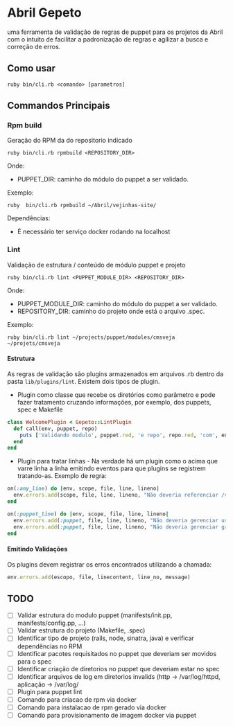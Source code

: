 # Abril Gepeto
uma ferramenta de validação de regras de puppet para os projetos da Abril com o intuito de facilitar a padronização de regras e agilizar a busca e correção de erros.


## Como usar

    ruby bin/cli.rb <comando> [parametros]

## Commandos Principais

### Rpm build
Geração do RPM da do repositorio indicado

    ruby bin/cli.rb rpmbuild <REPOSITORY_DIR>

Onde:

* PUPPET_DIR: caminho do módulo do puppet a ser validado.

Exemplo:

    ruby  bin/cli.rb rpmbuild ~/Abril/vejinhas-site/ 

Dependências:

* É necessário ter serviço docker rodando na localhost


### Lint 

Validação de estrutura / conteúdo de módulo puppet e projeto

    ruby bin/cli.rb lint <PUPPET_MODULE_DIR> <REPOSITORY_DIR>

Onde:

* PUPPET_MODULE_DIR: caminho do módulo do puppet a ser validado.
* REPOSITORY_DIR: caminho do projeto onde está o arquivo .spec.

Exemplo:

    ruby bin/cli.rb lint ~/projects/puppet/modules/cmsveja ~/projets/cmsveja


#### Estrutura

As regras de validação são plugins armazenados em arquivos .rb dentro da pasta `lib/plugins/lint`. Existem dois tipos de plugin.

* Plugin como classe que recebe os diretórios como parâmetro e pode fazer tratamento cruzando informações, por exemplo, dos puppets, spec e Makefile

```ruby
class WelcomePlugin < Gepeto::LintPlugin
  def call(env, puppet, repo)
    puts ['Validando modulo', puppet.red, 'e repo', repo.red, 'com', env.plugins.count.to_s.blue, 'plugins'].join(' ')
  end
end
```

* Plugin para tratar linhas - Na verdade há um plugin como o acima que varre linha a linha emitindo eventos para que plugins se registrem tratando-as. 
Exemplo de regra:

```ruby
on(:any_line) do |env, scope, file, line, lineno|
  env.errors.add(scope, file, line, lineno, "Não deveria referenciar /var/abd - usar /opt/abril") if line.include?('/abd/')
end

on(:puppet_line) do |env, scope, file, line, lineno|
  env.errors.add(:puppet, file, line, lineno, "Não deveria gerenciar usuários - mover para spec") if line =~ /useradd|adduser/
  env.errors.add(:puppet, file, line, lineno, "Não deveria gerenciar grupos - mover para spec") if line =~ /groupadd|addgroup/
end
``` 

#### Emitindo Validações

Os plugins devem registrar os erros encontrados utilizando a chamada:

```ruby
env.errors.add(escopo, file, linecontent, line_no, message)
```

## TODO

* [ ] Validar estrutura do modulo puppet (manifests/init.pp, manifests/config.pp, ...)
* [ ] Validar estrutura do projeto (Makefile, .spec)
* [ ] Identificar tipo de projeto (rails, node, sinatra, java) e verificar dependências no RPM
* [ ] Identificar pacotes requisitados no puppet que deveriam ser movidos para o spec
* [ ] Identificar criação de diretorios no puppet que deveriam estar no spec
* [ ] Identificar arquivos de log em diretorios invalids (http -> /var/log/httpd, aplicação -> /var/log/<aplicacao>
* [ ] Plugin para puppet lint
* [ ] Comando para criacao de rpm via docker
* [ ] Comando para instalacao de rpm gerado via docker
* [ ] Comando para provisionamento de imagem docker via puppet
